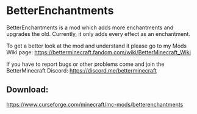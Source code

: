 # BetterEnchantments
BetterEnchantments is a mod which adds more enchantments and upgrades the old.
Currently, it only adds every effect as an enchantment.

To get a better look at the mod and understand it please go to my Mods Wiki page: https://betterminecraft.fandom.com/wiki/BetterMinecraft_Wiki

If you have to report bugs or other problems come and join the BetterMinecraft Discord: https://discord.me/betterminecraft

Download:
-
https://www.curseforge.com/minecraft/mc-mods/betterenchantments
